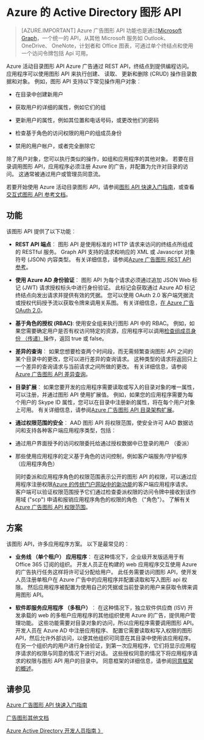 <properties
   pageTitle="Azure 的 Active Directory 图形 API |Microsoft Azure"
   description="图形 API 允许通过编程访问通过 REST API，终结点的 Azure 广告这概述和快速入门指南。"
   services="active-directory"
   documentationCenter=""
   authors="PatAltimore"
   manager="mbaldwin"
   editor="mbaldwin" />
<tags
   ms.service="active-directory"
   ms.devlang="na"
   ms.topic="article"
   ms.tgt_pltfrm="na"
   ms.workload="identity"
   ms.date="09/16/2016"
   ms.author="mbaldwin" />

# <a name="azure-active-directory-graph-api"></a>Azure 的 Active Directory 图形 API

> [AZURE.IMPORTANT] Azure 广告图形 API 功能也是通过[Microsoft Graph](https://graph.microsoft.io/)，一个统一的 API，从其他 Microsoft 服务如 Outlook、 OneDrive、 OneNote，计划者和 Office 图表，可通过单个终结点和使用一个访问令牌包括 Api 可用。

Azure 活动目录图形 API Azure 广告通过 REST API，终结点到提供编程访问。 应用程序可以使用图形 API 来执行创建、 读取、 更新和删除 (CRUD) 操作目录数据和对象。 例如，图形 API 支持以下常见操作用户对象︰

- 在目录中创建新用户

- 获取用户的详细的属性，例如它们的组

- 更新用户的属性，例如其位置和电话号码，或更改他们的密码

- 检查基于角色的访问权限的用户的组成员身份

- 禁用的用户帐户，或者完全删除它

除了用户对象，您可以执行类似的操作，如组和应用程序的其他对象。 若要在目录调用图形 API，应用程序必须注册 Azure 的广告，并配置为允许对目录的访问。 这通常被通过用户或管理员同意流。

若要开始使用 Azure 活动目录图形 API，请参阅[图形 API 快速入门指南](active-directory-graph-api-quickstart.md)，或查看[交互式图形 API 参考文档](https://msdn.microsoft.com/Library/Azure/Ad/Graph/api/api-catalog)。


## <a name="features"></a>功能

该图形 API 提供了以下功能︰

- **REST API 端点**︰ 图形 API 是使用标准的 HTTP 请求来访问的终结点所组成的 RESTful 服务。 Graph API 支持的请求和响应的 XML 或 Javascript 对象符号 (JSON) 内容类型。 有关详细信息，请参阅[Azure 广告图形 REST API 参考](https://msdn.microsoft.com/Library/Azure/Ad/Graph/api/api-catalog)。

- **使用 Azure AD 身份验证**︰ 图形 API 为每个请求必须通过追加 JSON Web 标记 (JWT) 请求授权标头中进行身份验证。 此标记会获取通过 Azure AD 标记终结点向发出请求并提供有效的凭据。 您可以使用 OAuth 2.0 客户端凭据流或授权代码授予流以获取令牌来调用关系图。 有关详细信息，[在 Azure 广告 OAuth 2.0](https://msdn.microsoft.com/library/azure/dn645545.aspx)。

- **基于角色的授权 (RBAC)**: 使用安全组来执行图形 API 中的 RBAC。 例如，如果您需要确定用户是否有权访问特定的资源，应用程序可以调用[检查组成员身份 （传递）](https://msdn.microsoft.com/Library/Azure/Ad/Graph/api/groups-operations#FunctionsandactionsongroupsCheckmembershipinaspecificgrouptransitive)操作，返回 true 或 false。

- **差异的查询**︰ 如果您想要检查两个时间段，而无需频繁查询图形 API 之间的某个目录中的更改，您可以进行差异的查询请求。 这种类型的请求将返回只上一个差异的查询请求与当前请求之间所做的更改。 有关详细信息，请参阅[Azure 广告图形 API 差异查询](https://msdn.microsoft.com/Library/Azure/Ad/Graph/howto/azure-ad-graph-api-differential-query)。

- **目录扩展**︰ 如果您要开发的应用程序需要读取或写入的目录对象的唯一属性，可以注册，并通过图形 API 使用扩展值。 例如，如果您的应用程序需要为每个用户的 Skype ID 属性，您可以在目录中注册新的属性，将在每个用户对象上可用。 有关详细信息，请参阅[Azure 广告图形 API 目录架构扩展](https://msdn.microsoft.com/Library/Azure/Ad/Graph/howto/azure-ad-graph-api-directory-schema-extensions)。

- **通过权限范围的安全**︰ AAD 图形 API 将权限范围，使安全许可 AAD 数据访问和支持各种客户端应用程序类型，包括︰
 - 通过用户界面授予的访问权限委托给通过授权数据中已登录的用户 （委派）
  - 那些使用应用程序的定义基于角色的访问控制，例如客户端服务/守护程序 （应用程序角色）

    同时委派和应用程序角色的权限范围表示公开的图形 API 的权限，可以通过应用程序注册权限[Azure 的传统门户网站中的新功能](https://manage.windowsazure.com)的客户端应用程序请求。 客户端可以验证权限范围授予它们通过检查委派权限的访问令牌中接收到该作用域 ("scp") 申请和报销应用程序角色的权限的角色 （"角色"）。 了解有关[Azure 广告图形 API 权限范围](https://msdn.microsoft.com/Library/Azure/Ad/Graph/howto/azure-ad-graph-api-permission-scopes)。


## <a name="scenarios"></a>方案

该图形 API，许多应用程序方案。 以下是最常见的︰

- **业务线 （单个租户） 应用程序**︰ 在这种情况下，企业级开发版适用于有 Office 365 订阅的组织。 开发人员正在构建的 web 应用程序交互使用 Azure 的广告执行任务这样将许可证分配给用户。 此任务需要访问图形 API，使开发人员注册单租户在 Azure 广告中的应用程序并配置读取和写入图形 api 权限。 然后应用程序被配置为使用自己的凭据或当前登录的用户来获取令牌来调用图形 API。

- **软件即服务应用程序 （多租户）**︰ 在这种情况下，独立软件供应商 (ISV) 开发承载的 web 的多租户应用程序的其他组织使用 Azure 的广告，提供用户管理功能。 这些功能需要对目录对象的访问，所以应用程序需要调用图形 API。 开发人员在 Azure AD 中注册应用程序、 配置它需要读取和写入权限的图形 API，然后允许外部访问，以便其他组织可同意在其目录中使用该应用程序。 在另一个组织内的用户进行身份验证，到第一次应用程序，它们将显示应用程序请求的权限与同意的情况下进行对话。  这些授权同意的情况下将应用程序请求的权限与图形 API 用户的目录中。 同意框架的详细信息，请参阅[同意框架的概述](active-directory-integrating-applications.md)。

## <a name="see-also"></a>请参见

[Azure 广告图形 API 快速入门指南](active-directory-graph-api-quickstart.md)

[广告图形其他文档](https://msdn.microsoft.com/Library/Azure/Ad/Graph/api/api-catalog)

[Azure Active Directory 开发人员指南 》](active-directory-developers-guide.md)
